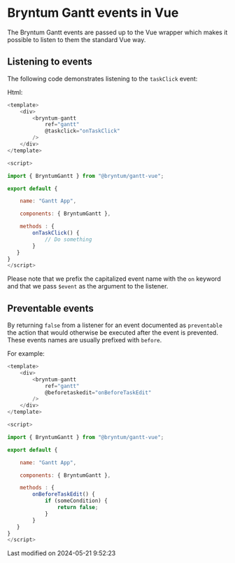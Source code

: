 # Bryntum Gantt events in Vue

The Bryntum Gantt events are passed up to the Vue wrapper which makes it possible to listen to them the standard
Vue way.

## Listening to events

The following code demonstrates listening to the `taskClick` event:

Html:

```javascript
<template>
    <div>
        <bryntum-gantt
            ref="gantt"
            @taskclick="onTaskClick"
        />
    </div>
</template>

<script>

import { BryntumGantt } from "@bryntum/gantt-vue";

export default {

    name: "Gantt App",

    components: { BryntumGantt },

    methods : {
        onTaskClick() {
            // Do something
        }
   }
}
</script>
```

Please note that we prefix the capitalized event name with the `on` keyword and that we pass `$event` as
the argument to the listener.

## Preventable events

By returning `false` from a listener for an event documented as `preventable` the action that would otherwise be
executed after the event is prevented. These events names are usually prefixed with `before`.

For example:

```javascript
<template>
    <div>
        <bryntum-gantt
            ref="gantt"
            @beforetaskedit="onBeforeTaskEdit"
        />
    </div>
</template>

<script>

import { BryntumGantt } from "@bryntum/gantt-vue";

export default {

    name: "Gantt App",

    components: { BryntumGantt },

    methods : {
        onBeforeTaskEdit() {
            if (someCondition) {
                return false;
            }
        }
   }
}
</script>
```


<p class="last-modified">Last modified on 2024-05-21 9:52:23</p>